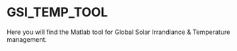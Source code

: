 # GSI_TEMP_TOOL

Here you will find the Matlab tool for Global Solar Irrandiance & Temperature management.
